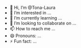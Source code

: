 - 👋 Hi, I’m @Tona-Laura
- 👀 I’m interested in ...
- 🌱 I’m currently learning ...
- 💞️ I’m looking to collaborate on ...
- 📫 How to reach me ...
- 😄 Pronouns: ...
- ⚡ Fun fact: ...

<!---
Tona-Laura/Tona-Laura is a ✨ special ✨ repository because its `README.md` (this file) appears on your GitHub profile.
You can click the Preview link to take a look at your changes.
--->
